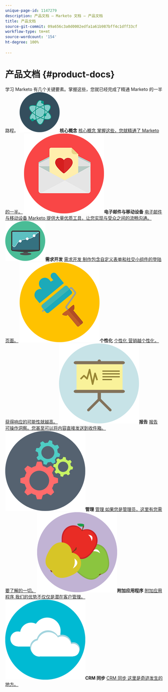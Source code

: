 ```yaml
---
unique-page-id: 1147279
description: 产品文档 – Marketo 文档 – 产品文档
title: 产品文档
source-git-commit: 09a656c3a0d0002edfa1a61b987bff4c1dff33cf
workflow-type: tm+mt
source-wordcount: '154'
ht-degree: 100%

---
```



# 产品文档 {#product-docs}

学习 Marketo 有几个关键要素。掌握这些，您就已经完成了精通 Marketo 的一半路程。
**![核心概念](assets/education-science-12.png)核心概念** [核心概念 掌握这些，您就精通了 Marketo 的一半。](product-docs/core-marketo-concepts.md)     **![电子邮件与移动设备](assets/valentine-day-10.png)电子邮件与移动设备** [电子邮件与移动设备 Marketo 提供大量优质工具，让您实现与受众之间的流畅沟通。](https://docs.marketo.com/pages/viewpage.action?pageId=557076)     **![需求开发](assets/seo-04.png)需求开发** [需求开发 制作包含自定义表单和社交小组件的登陆页面。](product-docs/demand-generation.md)     **![个性化](assets/graphic-design-tools-19.png)个性化** [个性化 营销越个性化，获得响应的可能性就越高。](product-docs/personalization.md)     **![报告](assets/office-21.png)报告** [报告 可操作洞察。您甚至可以将内容直接发送到收件箱。](product-docs/reporting.md)     **![管理](assets/technology-08.png)管理** [管理 如果您是管理员，这里有您需要了解的一切。](https://docs.marketo.com/display/DOCS/Administration)     **![附加应用程序](assets/food-10.png)附加应用程序** [附加应用程序 我们的优势不仅仅是潜在客户管理。](product-docs/additional-apps.md)     **![CRM 同步](assets/seo-33.png)CRM 同步** [CRM 同步 这里是奇迹发生的地方。](product-docs/crm-sync.md)
